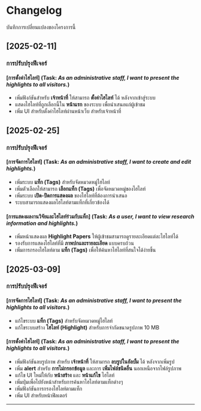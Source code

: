 # Changelog

บันทึกการเปลี่ยนแปลงของโครงการนี้

## [2025-02-11]
### การปรับปรุงฟีเจอร์

#### [การตั้งค่าไฮไลท์] (Task: *As an administrative staff, I want to present the highlights to all visitors.*)
- เพิ่มฟังก์ชันสำหรับ **เจ้าหน้าที่** ให้สามารถ **ตั้งค่าไฮไลท์** ได้ หลังจากเข้าสู่ระบบ
- แสดงไฮไลท์ที่ถูกเลือกนี้ใน **หน้าแรก** ของระบบ เพื่อนำเสนอแก่ผู้เข้าชม
- เพิ่ม UI สำหรับตั้งค่าไฮไลท์ผ่านหน้าเว็บ สำหรับเจ้าหน้าที่


## [2025-02-25]
### การปรับปรุงฟีเจอร์

#### [การจัดการไฮไลท์] (Task: *As an administrative staff, I want to create and edit highlights.*)
- เพิ่มระบบ **แท็ก (Tags)** สำหรับจัดหมวดหมู่ไฮไลท์
- เพิ่มตัวเลือกให้สามารถ **เลือกแท็ก (Tags)** เพื่อจัดหมวดหมู่ของไฮไลท์
- เพิ่มระบบ **เปิด-ปิดการแสดงผล** ของไฮไลท์ที่ต้องการนำเสนอ
- ระบบสามารถแสดงผลไฮไลท์ตามแท็กที่เกี่ยวข้องได้

#### [การแสดงผลงานวิจัยและไฮไลท์ร่วมกับแท็ก] (Task: *As a user, I want to view research information and highlights.*)
- เพิ่มหน้าแสดงผล **Highlight Papers** ให้ผู้เข้าชมสามารถดูรายละเอียดแต่ละไฮไลท์ได้
- รองรับการแสดงไฮไลท์ที่มี **ภาพปกและรายละเอียด** แบบครบถ้วน
- เพิ่มการกรองไฮไลท์ตาม **แท็ก (Tags)** เพื่อให้ค้นหาไฮไลท์ที่สนใจได้ง่ายขึ้น

## [2025-03-09]
### การปรับปรุงฟีเจอร์

#### [การจัดการไฮไลท์] (Task: *As an administrative staff, I want to present the highlights to all visitors.*)
- แก้ไขระบบ **แท็ก (Tags)** สำหรับจัดหมวดหมู่ไฮไลท์
- แก้ไขระบบสร้าง **ไฮไลท์ (Highlight)** สำหรับการจำกัดขนาดรูปภาพ 10 MB

#### [การตั้งค่าไฮไลท์] (Task: *As an administrative staff, I want to present the highlights to all visitors.*)
- เพิ่มฟังก์ชันลบรูปภาพ สำหรับ **เจ้าหน้าที่** ให้สามารถ **ลบรูปในอัลบั้ม** ได้ หลังจากเพิ่มรูป
- เพิ่ม **alert** สำหรับ **การไม่กรอกข้อมูล** และการ **เพิ่มไฟล์ชนิดอื่น** นอกเหนือจากไฟล์รูปภาพ
- แก้ไข UI ใหม่ให้กับ **หน้าสร้าง** และ **หน้าแก้ไข** ไฮไลท์
- เพิ่มปุ่มเพื่อไปยังหน้าสำหรับการค้นหาไฮไลท์ตามแท็กต่างๆ
- เพิ่มฟังก์ชันการกรองไฮไลท์ตามแท็ก
- เพิ่ม UI สำหรับหน้าฟิลเตอร์
---
